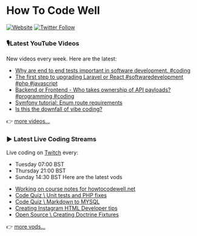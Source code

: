 # How To Code Well

[![Website](https://img.shields.io/twitch/status/howtocodewell?color=pink&label=LIVE%20CODING%20ON%20TWITCH&logoColor=%3D&style=for-the-badge)](https://howtocodewell.net/live)
[![Twitter Follow](https://img.shields.io/twitter/follow/howtocodewell?color=pink&logo=twitter&style=for-the-badge)](https://twitter.com/intent/follow?original_referer=https%3A%2F%2Fgithub.com%2Fhowtocodewell&screen_name=howtocodewell)


### 🎙️Latest YouTube Videos
New videos every week.  Here are the latest:
<!-- YOUTUBE-HTCW:START -->
- [Why are end to end tests important in software development. #coding](https://www.youtube.com/watch?v=iSye5SnoZe4)
- [The first step to upgrading Laravel or React #softwaredevelopment #php #javascript](https://www.youtube.com/watch?v=4ba7YJ7ze-Y)
- [Backend or Frontend - Who takes ownership of API payloads? #programming #coding](https://www.youtube.com/watch?v=UZFYjvahVAc)
- [Symfony tutorial: Enum route requirements](https://www.youtube.com/watch?v=jW6yNCUZrTE)
- [Is this the downfall of vibe coding?](https://www.youtube.com/shorts/y05z7lOXJGs)
<!-- YOUTUBE-HTCW:END -->

👉 [more videos...](https://youtube.com/howtocodewell)

### ▶️ Latest Live Coding Streams
Live coding on [Twitch](https://howtocodewell.net/live) every:
- Tuesday 07:00 BST
- Thursday 21:00 BST
- Sunday 14:30 BST
Here are the latest vods

<!-- YOUTUBE-HTCW-LIVE:START -->
- [Working on course notes for howtocodewell.net](https://www.youtube.com/watch?v=_B8ZnOHLR8U)
- [Code Quiz \\ Unit tests and PHP fixes](https://www.youtube.com/watch?v=jV-uSKuHqVk)
- [Code Quiz \\ Markdown to MYSQL](https://www.youtube.com/watch?v=XJkXfZLEPnI)
- [Creating Instagram HTML Developer tips](https://www.youtube.com/watch?v=fL9m1L5bubg)
- [Open Source \\ Creating Doctrine Fixtures](https://www.youtube.com/watch?v=4UZr-5u7zNQ)
<!-- YOUTUBE-HTCW-LIVE:END -->

👉 [more vods...](https://youtube.com/howtocodewelllive)